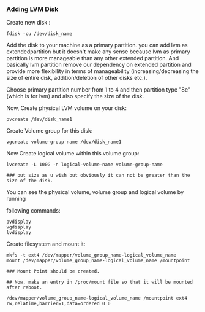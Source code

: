 ### Adding LVM Disk

Create new disk :

```
fdisk -cu /dev/disk_name
```

Add the disk to your machine as a primary partition. you can add lvm as extendedpartition but it doesn't make any sense because lvm as primary partition is more
manageable than any other extended partition. And basically lvm partition remove
our dependency on extended partition and provide more flexibility in terms of
manageability (increasing/decreasing the size of entire disk, addition/deletion
of other disks etc.).

Choose primary partition number from 1 to 4 and then partition type "8e" (which is for lvm) and also specify the size of the disk.

Now, Create physical LVM volume on your disk:

```
pvcreate /dev/disk_name1
```

Create Volume group for this disk:

```
vgcreate volume-group-name /dev/disk_name1
```

Now Create logical volume within this volume group:

```
lvcreate -L 100G -n logical-volume-name volume-group-name 

### put size as u wish but obviously it can not be greater than the size of the disk.
```

You can see the physical volume, volume group and logical volume by running 

following commands:

```
pvdisplay
vgdisplay
lvdisplay
```

Create filesystem and mount it:

```
mkfs -t ext4 /dev/mapper/volume_group_name-logical_volume_name
mount /dev/mapper/volume_group_name-logical_volume_name /mountpoint

### Mount Point should be created.

## Now, make an entry in /proc/mount file so that it will be mounted after reboot.

/dev/mapper/volume_group_name-logical_volume_name /mountpoint ext4 rw,relatime,barrier=1,data=ordered 0 0
```

 





